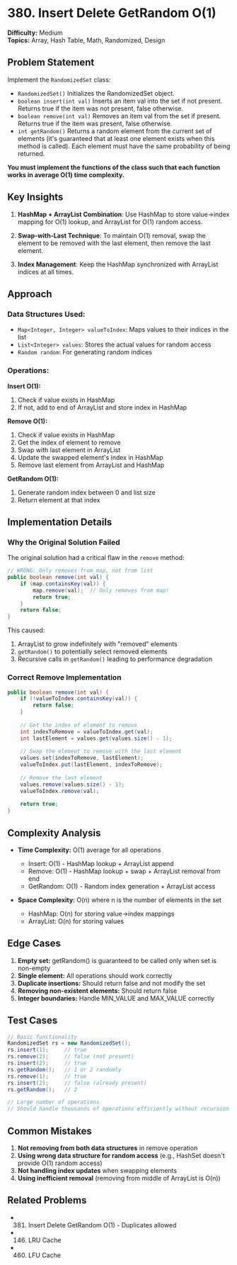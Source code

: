 # 380. Insert Delete GetRandom O(1)

**Difficulty:** Medium  
**Topics:** Array, Hash Table, Math, Randomized, Design  

## Problem Statement

Implement the `RandomizedSet` class:

- `RandomizedSet()` Initializes the RandomizedSet object.
- `boolean insert(int val)` Inserts an item val into the set if not present. Returns true if the item was not present, false otherwise.
- `boolean remove(int val)` Removes an item val from the set if present. Returns true if the item was present, false otherwise.
- `int getRandom()` Returns a random element from the current set of elements (it's guaranteed that at least one element exists when this method is called). Each element must have the same probability of being returned.

**You must implement the functions of the class such that each function works in average O(1) time complexity.**

## Key Insights

1. **HashMap + ArrayList Combination**: Use HashMap to store value→index mapping for O(1) lookup, and ArrayList for O(1) random access.

2. **Swap-with-Last Technique**: To maintain O(1) removal, swap the element to be removed with the last element, then remove the last element.

3. **Index Management**: Keep the HashMap synchronized with ArrayList indices at all times.

## Approach

### Data Structures Used:
- `Map<Integer, Integer> valueToIndex`: Maps values to their indices in the list
- `List<Integer> values`: Stores the actual values for random access
- `Random random`: For generating random indices

### Operations:

**Insert O(1):**
1. Check if value exists in HashMap
2. If not, add to end of ArrayList and store index in HashMap

**Remove O(1):**
1. Check if value exists in HashMap
2. Get the index of element to remove
3. Swap with last element in ArrayList
4. Update the swapped element's index in HashMap
5. Remove last element from ArrayList and HashMap

**GetRandom O(1):**
1. Generate random index between 0 and list size
2. Return element at that index

## Implementation Details

### Why the Original Solution Failed

The original solution had a critical flaw in the `remove` method:
```java
// WRONG: Only removes from map, not from list
public boolean remove(int val) {
    if (map.containsKey(val)) {
        map.remove(val);  // Only removes from map!
        return true;
    }
    return false;      
}
```

This caused:
1. ArrayList to grow indefinitely with "removed" elements
2. `getRandom()` to potentially select removed elements
3. Recursive calls in `getRandom()` leading to performance degradation

### Correct Remove Implementation

```java
public boolean remove(int val) {
    if (!valueToIndex.containsKey(val)) {
        return false;
    }
    
    // Get the index of element to remove
    int indexToRemove = valueToIndex.get(val);
    int lastElement = values.get(values.size() - 1);
    
    // Swap the element to remove with the last element
    values.set(indexToRemove, lastElement);
    valueToIndex.put(lastElement, indexToRemove);
    
    // Remove the last element
    values.remove(values.size() - 1);
    valueToIndex.remove(val);
    
    return true;
}
```

## Complexity Analysis

- **Time Complexity:** O(1) average for all operations
  - Insert: O(1) - HashMap lookup + ArrayList append
  - Remove: O(1) - HashMap lookup + swap + ArrayList removal from end
  - GetRandom: O(1) - Random index generation + ArrayList access

- **Space Complexity:** O(n) where n is the number of elements in the set
  - HashMap: O(n) for storing value→index mappings
  - ArrayList: O(n) for storing values

## Edge Cases

1. **Empty set:** getRandom() is guaranteed to be called only when set is non-empty
2. **Single element:** All operations should work correctly
3. **Duplicate insertions:** Should return false and not modify the set
4. **Removing non-existent elements:** Should return false
5. **Integer boundaries:** Handle MIN_VALUE and MAX_VALUE correctly

## Test Cases

```java
// Basic functionality
RandomizedSet rs = new RandomizedSet();
rs.insert(1);     // true
rs.remove(2);     // false (not present)
rs.insert(2);     // true
rs.getRandom();   // 1 or 2 randomly
rs.remove(1);     // true
rs.insert(2);     // false (already present)
rs.getRandom();   // 2

// Large number of operations
// Should handle thousands of operations efficiently without recursion issues
```

## Common Mistakes

1. **Not removing from both data structures** in remove operation
2. **Using wrong data structure for random access** (e.g., HashSet doesn't provide O(1) random access)
3. **Not handling index updates** when swapping elements
4. **Using inefficient removal** (removing from middle of ArrayList is O(n))

## Related Problems

- 381. Insert Delete GetRandom O(1) - Duplicates allowed
- 146. LRU Cache
- 460. LFU Cache